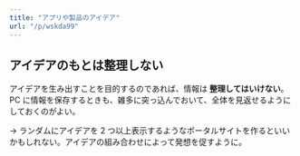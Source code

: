 ```yaml
---
title: "アプリや製品のアイデア"
url: "/p/wskda99"
---
```


アイデアのもとは整理しない <!-- 2019-04-15 -->
----

アイデアを生み出すことを目的するのであれば、情報は **整理してはいけない**。
PC に情報を保存するときも、雑多に突っ込んでおいて、全体を見返せるようにしておくのがよい。

→ ランダムにアイデアを 2 つ以上表示するようなポータルサイトを作るといいかもしれない。アイデアの組み合わせによって発想を促すように。

